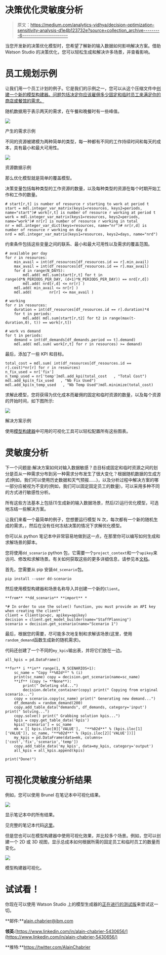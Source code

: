 # 决策优化灵敏度分析

> 原文：<https://medium.com/analytics-vidhya/decision-optimization-sensitivity-analysis-d1e4b123732e?source=collection_archive---------6----------------------->

当您开发新的决策优化模型时，您希望了解新的输入数据如何影响解决方案。借助 Watson Studio 的决策优化，您可以轻松生成和解决许多场景，并查看影响。

# 员工规划示例

让我们用一个员工计划的例子。它是我们的示例之一，您可以从这个压缩文件中[创建一个新的模型构建器。问题包括决定你应该雇佣多少固定和临时员工来满足你的商店或餐馆的需求。](https://github.com/IBMDecisionOptimization/DO-Samples/blob/watson_studio_cloud/Model_Builder/StaffPlanning.zip)

随机数据用于表示两天的需求，在午餐和晚餐时有一些峰值。

![](img/710deb6f0cbb0282df47437c584f0ea7.png)

产生的需求示例

不同的资源被建模为两种简单的类型，每一种都有不同的工作持续时间和每天的成本，具有最小和最大可用性。

![](img/fa8d552f436ae4326dfac230a83a1f02.png)

资源数据示例

那么优化模型就是简单的覆盖模型。

决策变量包括每种类型的工作资源的数量，以及每种类型的资源在每个时期开始工作和工作的数量。

```
# start[r,t] is number of resource r starting to work at period t
start = mdl.integer_var_matrix(keys1=resources, keys2=periods, name="start")# work[r,t] is number of resource r working at period t
work = mdl.integer_var_matrix(keys1=resources, keys2=periods, name="work")# nr[r] is number of resource r working in total
nr = mdl.integer_var_dict(keys=resources, name="nr")# nr[r,d] is number of resource r working on day d
nrd = mdl.integer_var_matrix(keys1=resources, keys2=days, name="nrd")
```

约束条件包括这些变量之间的联系、最小和最大可用性以及需求的覆盖范围。

```
# available per day
for r in resources:
    min_avail = int(df_resources[df_resources.id == r].min_avail)
    max_avail = int(df_resources[df_resources.id == r].max_avail)
    for d in range(N_DAYS):
        mdl.add( mdl.sum(start[r,t] for t in range(d*N_PERIODS_PER_DAY, (d+1)*N_PERIODS_PER_DAY)) == nrd[r,d])
        mdl.add( nrd[r,d] <= nr[r] )
    mdl.add( min_avail <= nr[r] )
    mdl.add(        nr[r] <= max_avail )

# working
for r in resources:
    duration = int(df_resources[df_resources.id == r].duration)*4
    for t in periods:
        mdl.add( mdl.sum(start[r,t2] for t2 in range(max(t-duration,0), t)) == work[r,t])

# work vs demand
for t in periods:
    demand = int(df_demands[df_demands.period == t].demand)
    mdl.add( mdl.sum( work[r,t] for r in resources) >= demand)
```

最后，添加了一些 KPI 和目标。

```
total_cost = mdl.sum( int(df_resources[df_resources.id == r].cost)*nr[r] for r in resources)
n_fix_used = nr['fix']
n_temp_used = nr['temp']mdl.add_kpi(total_cost   , "Total Cost")
mdl.add_kpi(n_fix_used   , "Nb Fix Used")
mdl.add_kpi(n_temp_used   , "Nb Temp Used")mdl.minimize(total_cost)
```

求解此模型，您将获得为优化成本而雇佣的固定和临时资源的数量，以及每个资源的开始时间，如下图所示:

![](img/c8fa3f339c88a425b0b63f93dac92f14.png)

解决方案示例

使用[模型构建器](/ibm-watson/decision-optimization-model-builder-now-in-open-beta-on-watson-studio-public-45db16628e5b)中可用的可视化工具可以轻松配置所有这些图表。

# 灵敏度分析

下一个问题是:解决方案如何对输入数据敏感？总目标或固定和临时资源之间的划分是否从一种需求分布到另一种需求分布发生了很大变化？根据随机数据的生成方式(例如，我们可以使用历史数据和天气预报……)，以及分析过程中解决方案的哪一部分应被视为不变的(例如，我们可以固定固定员工的数量)，可以采用多种不同的方式进行敏感性分析。

所有这些方法基本上包括(1)生成新的输入数据场景，然后(2)运行优化模型，可选地冻结一些解决方案。

让我们来看一个最简单的例子，您想要运行模型 N 次，每次都有一个新的随机生成的需求。，然后在没有任何冻结决策的情况下求解优化模型。

你可以从 python 笔记本中非常容易地做到这一点，在那里你可以编写如何生成和求解场景的脚本。

您将使用`dd_scenario` python 包，它需要一个`project_context`和一个`apikey`来访问、修改和求解场景。有关如何获取这些的更多详细信息，请参见本[文档](https://dataplatform.cloud.ibm.com/docs/content/DO/DODS_Notebooks/multiScenario.html?audience=wdp&context=wdp)。

首先，您需要从 pip 安装`dd_scenario`包。

```
pip install --user dd-scenario
```

然后使用模型构建器和场景名称导入并创建一个新的`Client`。

```
**from** **dd_scenario** **import** *

*# In order to use the solve() function, you must provide an API key when creating the client*
client = Client(pc=pc, apikey=apikey)
decision = client.get_model_builder(name="StaffPlanning")
scenario = decision.get_scenario(name="Scenario 1")
```

最后，根据您的需要，尽可能多次地复制和求解该场景(这里，使用`random_demand`函数生成新的随机需求)。

代码还创建了一个不同的`my_kpis`输出表，并将它们放在一边。

```
all_kpis = pd.DataFrame()

**for** i **in** range(1, N_SCENARIOS+1):
    sc_name = "Copy **%02d**" % (i)
    print(sc_name) copy = decision.get_scenario(name=sc_name)
    **if** (copy != **None**):
        print(" Deleting old...")
        decision.delete_container(copy) print(" Copying from original scenario...")    
    copy = scenario.copy(sc_name) print(" Generating new demand...")
    df_demands = random_demand(200)
    copy.add_table_data("demands", df_demands, category='input') print(" Solving...")
    copy.solve() print(" Grabbing solution kpis...")
    kpis = copy.get_table_data('kpis')
    kpis['scenario'] = sc_name
    mk = [[ kpis.iloc[0]['VALUE'],  "**%02d**" % (kpis.iloc[1]['VALUE']), sc_name, "**%02d**" % (kpis.iloc[2]['VALUE'])]]
    my_kpis = pd.DataFrame(data=mk, columns=['cost','fix','scenario','temp'])
    copy.add_table_data('my_kpis', data=my_kpis, category='output')
    all_kpis = all_kpis.append(kpis)

print("Done!")
```

# 可视化灵敏度分析结果

例如，您可以使用 Brunel 在笔记本中可视化结果。

![](img/393e5ccf13f546ba11e820d957e755f6.png)

显示笔记本中的所有结果。

见完整的笔记本代码[这里](https://dataplatform.cloud.ibm.com/analytics/notebooks/v2/acc1a904-73aa-4fde-bc79-4937ad3ebb39/view?access_token=d84c99c090f66f601f68e8b9e5a96da44758bc3b8433a2ae28d29deea3c064c7)。

但是您也可以在模型构建器中使用可视化效果，并比较多个场景。例如，您可以创建一个 2D 或 3D 视图，显示总成本如何根据所需的固定员工和临时员工的数量而变化。

![](img/74ce9345a8ad9ba0cbcd4f6fa8707a3f.png)

模型构建器可视化。

# 试试看！

你现在可以使用 Watson Studio 上的模型生成器的[正在进行的测试版](/ibm-watson/decision-optimization-model-builder-now-in-open-beta-on-watson-studio-public-45db16628e5b)来尝试这一切。

**邮件:**alain.chabrier@ibm.com

**领英:**[https://www.linkedin.com/in/alain-chabrier-5430656/](https://www.linkedin.com/in/alain-chabrier-5430656/)

**推特:**https://twitter.com/AlainChabrier